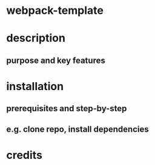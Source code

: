 # webpack-template

# description

## purpose and key features

# installation

## prerequisites and step-by-step

## e.g. clone repo, install dependencies

# credits
